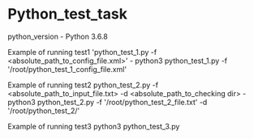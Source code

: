 # Python_test_task
python_version - Python 3.6.8

Example of running test1
'python_test_1.py -f <absolute_path_to_config_file.xml>'  - python3 python_test_1.py -f '/root/python_test_1_config_file.xml'

Example of running test2
python_test_2.py -f <absolute_path_to_input_file.txt> -d <absolute_path_to_checking dir>   - python3 python_test_2.py -f '/root/python_test_2_file.txt' -d '/root/python_test_2/'

Example of running test3
python3 python_test_3.py
